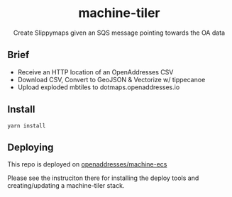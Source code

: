 <h1 align='center'>machine-tiler</h1>

<p align='center'>Create Slippymaps given an SQS message pointing towards the OA data</p>

## Brief

- Receive an HTTP location of an OpenAddresses CSV
- Download CSV, Convert to GeoJSON & Vectorize w/ tippecanoe
- Upload exploded mbtiles to dotmaps.openaddresses.io

## Install

```
yarn install
```

## Deploying

This repo is deployed on [openaddresses/machine-ecs](https://github.com/openaddresses/machine-ecs)

Please see the instruciton there for installing the deploy tools and creating/updating a machine-tiler stack.

